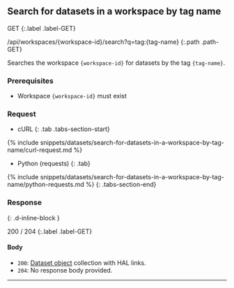 ## Search for datasets in a workspace by tag name

GET
{:.label .label-GET}

/api/workspaces/{workspace-id}/search?q=tag:{tag-name}
{:.path .path-GET}

Searches the workspace `{workspace-id}` for datasets by the tag `{tag-name}`.

### Prerequisites
- Workspace `{workspace-id}` must exist

### Request

- cURL
{: .tab .tabs-section-start}

{% include snippets/datasets/search-for-datasets-in-a-workspace-by-tag-name/curl-request.md %}

- Python (requests)
{: .tab}

{% include snippets/datasets/search-for-datasets-in-a-workspace-by-tag-name/python-requests.md %}
{: .tabs-section-end}

### Response
{: .d-inline-block }

200 / 204
{:.label .label-GET}

#### Body
- `200`: [Dataset object](#dataset-object) collection with HAL links.
- `204`: No response body provided.

---
